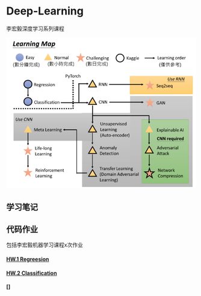 # Deep-Learning

李宏毅深度学习系列课程

![DL](Notes/DL_Img/DL_LI.png)

## 学习笔记



## 代码作业

包括李宏毅机器学习课程x次作业

#### [HW.1 Regreesion](HW_1/hw_1.ipynb)

#### [HW.2 Classification](HW_2/hw2.ipynb)

#### []